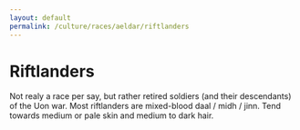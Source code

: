 ```yaml
---
layout: default
permalink: /culture/races/aeldar/riftlanders
---
```


# Riftlanders

Not realy a race per say, but rather retired soldiers (and their descendants) of the Uon war. 
Most riftlanders are mixed-blood daal / midh / jinn. Tend towards medium or pale skin and medium to dark hair.